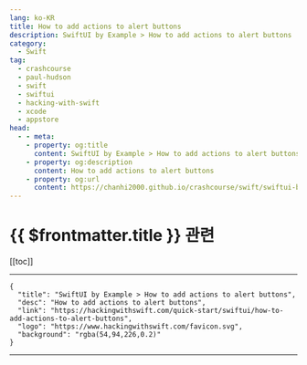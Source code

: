 ```yaml
---
lang: ko-KR
title: How to add actions to alert buttons
description: SwiftUI by Example > How to add actions to alert buttons
category:
  - Swift
tag: 
  - crashcourse
  - paul-hudson
  - swift
  - swiftui
  - hacking-with-swift
  - xcode
  - appstore
head:
  - - meta:
    - property: og:title
      content: SwiftUI by Example > How to add actions to alert buttons
    - property: og:description
      content: How to add actions to alert buttons
    - property: og:url
      content: https://chanhi2000.github.io/crashcourse/swift/swiftui-by-example/14-alerts-and-menus/how-to-add-actions-to-alert-buttons.html
---
```


# {{ $frontmatter.title }} 관련

[[toc]]

---

```component VPCard
{
  "title": "SwiftUI by Example > How to add actions to alert buttons",
  "desc": "How to add actions to alert buttons",
  "link": "https://hackingwithswift.com/quick-start/swiftui/how-to-add-actions-to-alert-buttons",
  "logo": "https://www.hackingwithswift.com/favicon.svg",
  "background": "rgba(54,94,226,0.2)"
}
```

---

<TagLinks />